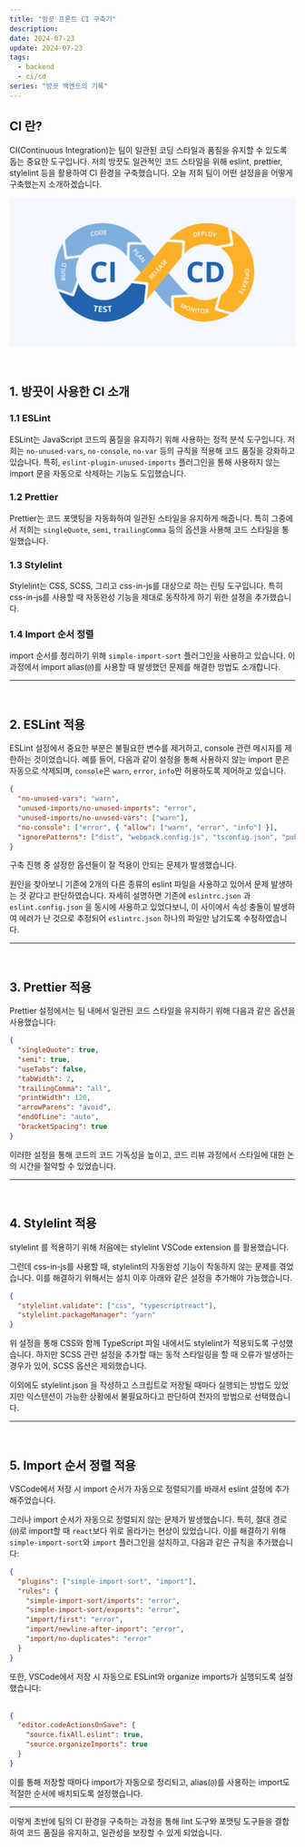 ```yaml
---
title: "방끗 프론트 CI 구축기"
description:
date: 2024-07-23
update: 2024-07-23
tags:
  - backend
  - ci/cd
series: "방끗 백엔드의 기록"
---
```


## CI 란? 

CI(Continuous Integration)는 팀이 일관된 코딩 스타일과 품질을 유지할 수 있도록 돕는 중요한 도구입니다.  저희 방끗도 일관적인 코드 스타일을 위해 eslint, prettier, stylelint 등을 활용하여 CI 환경을 구축했습니다. 오늘 저희 팀이 어떤 설정을을 어떻게 구축했는지 소개하겠습니다.  

![alt text](image.png)

<br>

## 1. 방끗이 사용한 CI 소개

### 1.1 ESLint

ESLint는 JavaScript 코드의 품질을 유지하기 위해 사용하는 정적 분석 도구입니다. 
저희는 `no-unused-vars`, `no-console`, `no-var` 등의 규칙을 적용해 코드 품질을 강화하고 있습니다. 특히, `eslint-plugin-unused-imports` 플러그인을 통해 사용하지 않는 import 문을 자동으로 삭제하는 기능도 도입했습니다.

### 1.2 Prettier

Prettier는 코드 포맷팅을 자동화하여 일관된 스타일을 유지하게 해줍니다. 특히 그중에서 저희는 `singleQuote`, `semi`, `trailingComma` 등의 옵션을 사용해 코드 스타일을 통일했습니다.

### 1.3 Stylelint

Stylelint는 CSS, SCSS, 그리고 css-in-js를 대상으로 하는 린팅 도구입니다. 특히 css-in-js를 사용할 때 자동완성 기능을 제대로 동작하게 하기 위한 설정을 추가했습니다.

### 1.4 Import 순서 정렬

import 순서를 정리하기 위해 `simple-import-sort` 플러그인을 사용하고 있습니다. 이 과정에서 import alias(`@`)를 사용할 때 발생했던 문제를 해결한 방법도 소개합니다.

---  

<br>

## 2. ESLint 적용

ESLint 설정에서 중요한 부분은 불필요한 변수를 제거하고, console 관련 메시지를 제한하는 것이었습니다. 
예를 들어, 다음과 같이 설정을 통해 사용하지 않는 import 문은 자동으로 삭제되며, `console`은 `warn`, `error`, `info`만 허용하도록 제어하고 있습니다.

```json
{
  "no-unused-vars": "warn",
  "unused-imports/no-unused-imports": "error",
  "unused-imports/no-unused-vars": ["warn"],
  "no-console": ["error", { "allow": ["warn", "error", "info"] }],
  "ignorePatterns": ["dist", "webpack.config.js", "tsconfig.json", "public"]
}

```

구축 진행 중 설정한 옵션들이 잘 적용이 안되는 문제가 발생했습니다. 

원인을 찾아보니 기존에 2개의 다른 종류의 eslint 파일을 사용하고 있어서 문제 발생하는 것 같다고 판단하였습니다. 자세히 설명하면 기존에 `eslintrc.json` 과 `eslint.config.json` 을 동시에 사용하고 있었다보니, 이 사이에서 속성 충돌이 발생하여 에러가 난 것으로 추정되어  `eslintrc.json` 하나의 파일만 남기도록 수정하였습니다. 

---

<br>

## 3. Prettier 적용

Prettier 설정에서는 팀 내에서 일관된 코드 스타일을 유지하기 위해 다음과 같은 옵션을 사용했습니다:

```json
{
  "singleQuote": true,
  "semi": true,
  "useTabs": false,
  "tabWidth": 2,
  "trailingComma": "all",
  "printWidth": 120,
  "arrowParens": "avoid",
  "endOfLine": "auto",
  "bracketSpacing": true
}

```

이러한 설정을 통해 코드의 코드 가독성을 높이고, 코드 리뷰 과정에서 스타일에 대한 논의 시간을 절약할 수 있었습니다.

---

<br>

## 4. Stylelint 적용

stylelint 를 적용하기 위해 처음에는 stylelint VSCode extension 를 활용했습니다. 

그런데 css-in-js를 사용할 때, stylelint의 자동완성 기능이 작동하지 않는 문제를 겪었습니다. 이를 해결하기 위해서는 설치 이후 아래와 같은 설정을 추가해야 가능했습니다. 

```json
{
  "stylelint.validate": ["css", "typescriptreact"],
  "stylelint.packageManager": "yarn"
}

```

위 설정을 통해 CSS와 함께 TypeScript 파일 내에서도 stylelint가 적용되도록 구성했습니다. 하지만 SCSS 관련 설정을 추가할 때는 동적 스타일링을 할 때 오류가 발생하는 경우가 있어, SCSS 옵션은 제외했습니다.

이외에도 stylelint.json 을 작성하고 스크립트로 저장될 때마다 실행되는 방법도 있었지만 익스텐션이 가능한 상황에서 불필요하다고 판단하여 전자의 방법으로 선택했습니다. 

---

<br>

## 5. Import 순서 정렬 적용

VSCode에서 저장 시 import 순서가 자동으로 정렬되기를 바래서 eslint 설정에 추가해주었습니다. 

그러나 import 순서가 자동으로 정렬되지 않는 문제가 발생했습니다. 
특히, 절대 경로(`@`)로 import할 때 `react`보다 위로 올라가는 현상이 있었습니다. 이를 해결하기 위해 `simple-import-sort`와 `import` 플러그인을 설치하고, 다음과 같은 규칙을 추가했습니다:

```json
{
  "plugins": ["simple-import-sort", "import"],
  "rules": {
    "simple-import-sort/imports": "error",
    "simple-import-sort/exports": "error",
    "import/first": "error",
    "import/newline-after-import": "error",
    "import/no-duplicates": "error"
  }
}

```

또한, VSCode에서 저장 시 자동으로 ESLint와 organize imports가 실행되도록 설정했습니다:

```json

{
  "editor.codeActionsOnSave": {
    "source.fixAll.eslint": true,
    "source.organizeImports": true
  }
}

```

이를 통해 저장할 때마다 import가 자동으로 정리되고, alias(`@`)를 사용하는 import도 적절한 순서에 배치되도록 설정했습니다.

---

이렇게 초반에 팀의 CI 환경을 구축하는 과정을 통해 lint 도구와 포맷팅 도구들을 결합하여 코드 품질을 유지하고, 일관성을 보장할 수 있게 되었습니다.